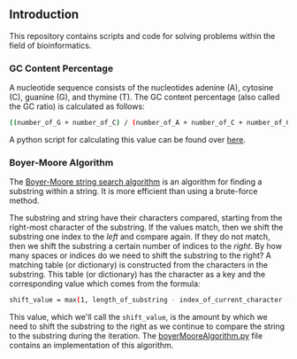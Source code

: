 ## Introduction
This repository contains scripts and code for solving problems within the field of bioinformatics.

### GC Content Percentage
A nucleotide sequence consists of the nucleotides adenine (A), cytosine (C), guanine (G), and thymine (T). The GC content percentage (also called the GC ratio) is calculated as follows:
```bash
((number_of_G + number_of_C) / (number_of_A + number_of_C + number_of_G + number_of_T)) * 100
```
A python script for calculating this value can be found over [here](python/calculate_gc_content_percentage.py).   

### Boyer-Moore Algorithm
The [Boyer-Moore string search algorithm](https://en.wikipedia.org/wiki/Boyer%E2%80%93Moore_string-search_algorithm) is an algorithm for finding a substring within a string. It is more efficient than using a brute-force method.   

The substring and string have their characters compared, starting from the right-most character of the substring. If the values match, then we shift the substring one index to the _left_ and compare again. If they do not match, then we shift the substring a certain number of indices to the _right_. By how many spaces or indices do we need to shift the substring to the right? A matching table (or dictionary) is constructed from the characters in the substring. This table (or dictionary) has the character as a key and the corresponding value which comes from the formula:
```bash
shift_value = max(1, length_of_substring - index_of_current_character - 1)
```   

This value, which we'll call the `shift_value`, is the amount by which we need to shift the substring to the right as we continue to compare the string to the substring during the iteration. The [boyerMooreAlgorithm.py](python/boyerMooreAlgorithm.py) file contains an implementation of this algorithm.